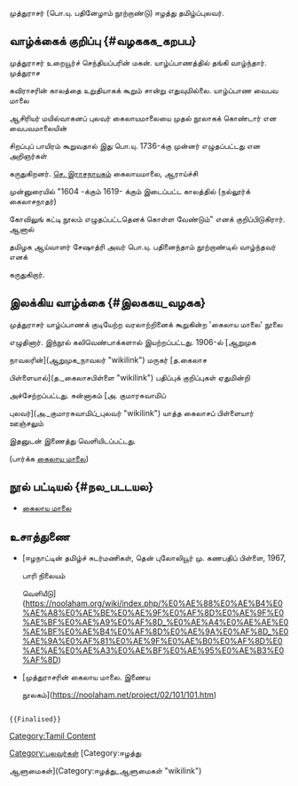 முத்துராசர் (பொ.யு. பதினேழாம் நூற்றாண்டு) ஈழத்து தமிழ்ப்புலவர்.

## வாழ்க்கைக் குறிப்பு {#வழககக_கறபப}

முத்துராசர் உறையூர்ச் செந்தியப்பரின் மகன். யாழ்ப்பாணத்தில் தங்கி வாழ்ந்தார். முத்துராச
கவிராசரின் காலத்தை உறுதியாகக் கூறும் சான்று எதுவுமில்லை. யாழ்ப்பாண வைபவ மாலை
ஆசிரியர் மயில்வாகனப் புலவர் கைலாயமாலையை முதல் நூலாகக் கொண்டார் என வைபவமாலையின்
சிறப்புப் பாயிரம் கூறுவதால் இது பொ.யு. 1736-க்கு முன்னர் எழுதப்பட்டது என அறிஞர்கள்
கருதுகிறனர். [செ. இராசநாயகம்](செ._இராசநாயகம் "wikilink") கைலாயமாலை, ஆராய்ச்சி
முன்னுரையில் \"1604 -க்கும் 1619- க்கும் இடைப்பட்ட காலத்தில் (நல்லூர்க் கைலாசநாதர்)
கோவிலுங் கட்டி நூலம் எழுதப்பட்டதெனக் கொள்ள வேண்டும்\" எனக் குறிப்பிடுகிரார். ஆனால்
தமிழக ஆய்வாளர் சேஷாத்ரி அவர் பொ.யு. பதினைந்தாம் நூற்றாண்டில் வாழ்ந்தவர் எனக்
கருதுகிறார்.

## இலக்கிய வாழ்க்கை {#இலககய_வழகக}

முத்துராசர் யாழ்ப்பாணக் குடியேற்ற வரலாற்றினைக் கூறுகின்ற \'கைலாய மாலை\' நூலை
எழுதினார். இந்நூல் கலிவெண்பாக்களால் இயற்றப்பட்டது. 1906-ல் [ஆறுமுக
நாவலரின்](ஆறுமுக_நாவலர் "wikilink") மருகர் [த.கைலாச
பிள்ளையால்](த._கைலாசபிள்ளை "wikilink") பதிப்புக் குறிப்புகள் ஏதுமின்றி
அச்சேற்றப்பட்டது. சுன்னாகம் [அ. குமாரசுவாமிப்
புலவர்](அ._குமாரசுவாமிப்_புலவர் "wikilink") யாத்த கைலாசப் பிள்ளையார் ஊஞ்சலும்
இதனுடன் இணைத்து வெளியிடப்பட்டது.

(பார்க்க [கைலாய மாலை](கைலாய_மாலை "wikilink"))

## நூல் பட்டியல் {#நல_படடயல}

-   [கைலாய மாலை](https://noolaham.net/project/540/53990/53990.pdf)

## உசாத்துணை

-   [ஈழநாட்டின் தமிழ்ச் சுடர்மணிகள், தென் புலோலியூர் மு. கணபதிப் பிள்ளை, 1967,
    பாரி நிலையம்
    வெளியீடு](https://noolaham.org/wiki/index.php/%E0%AE%88%E0%AE%B4%E0%AE%A8%E0%AE%BE%E0%AE%9F%E0%AF%8D%E0%AE%9F%E0%AE%BF%E0%AE%A9%E0%AF%8D_%E0%AE%A4%E0%AE%AE%E0%AE%BF%E0%AE%B4%E0%AF%8D%E0%AE%9A%E0%AF%8D_%E0%AE%9A%E0%AF%81%E0%AE%9F%E0%AE%B0%E0%AF%8D%E0%AE%AE%E0%AE%A3%E0%AE%BF%E0%AE%95%E0%AE%B3%E0%AF%8D)
-   [முத்துராசரின் கைலாய மாலை. இணைய
    நூலகம்](https://noolaham.net/project/02/101/101.htm)

```{=mediawiki}
{{Finalised}}
```
[Category:Tamil Content](Category:Tamil_Content "wikilink")
[Category:புலவர்கள்](Category:புலவர்கள் "wikilink") [Category:ஈழத்து
ஆளுமைகள்](Category:ஈழத்து_ஆளுமைகள் "wikilink")
